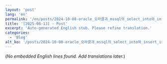 ```yaml
---
layout: 'post'
lang: 'en'
permalink: '/en/posts/2024-10-08-oracle_오라클과_mssql의_select_into와_insert_into_차이/'
title: '[2025-08-13] - Post'
excerpt: 'Auto-generated English stub. Please refine translation.'
categories:
  - 'Blog'
alt_ko: '/posts/2024-10-08-oracle_오라클과_mssql의_select_into와_insert_into_차이/'
---
```


(*No embedded English lines found. Add translations later.*)
